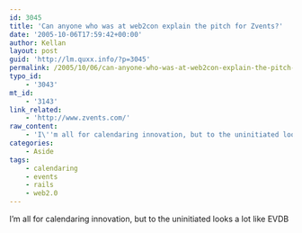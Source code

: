 ```yaml
---
id: 3045
title: 'Can anyone who was at web2con explain the pitch for Zvents?'
date: '2005-10-06T17:59:42+00:00'
author: Kellan
layout: post
guid: 'http://lm.quxx.info/?p=3045'
permalink: /2005/10/06/can-anyone-who-was-at-web2con-explain-the-pitch-for-zvents/
typo_id:
    - '3043'
mt_id:
    - '3143'
link_related:
    - 'http://www.zvents.com/'
raw_content:
    - 'I\''m all for calendaring innovation, but to the uninitiated looks a lot like EVDB'
categories:
    - Aside
tags:
    - calendaring
    - events
    - rails
    - web2.0
---
```


I’m all for calendaring innovation, but to the uninitiated looks a lot like EVDB